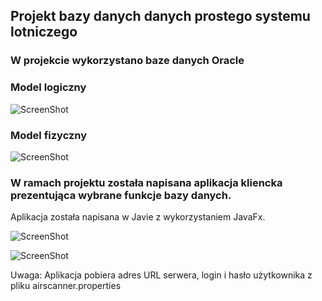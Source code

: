 ## Projekt bazy danych danych prostego systemu lotniczego
### W projekcie wykorzystano baze danych Oracle

### Model logiczny
![ScreenShot](https://raw.github.com/michalmisiewicz/Baza-danych-systemu-lotniczego/master/Model%20logiczny/model%20logiczny.PNG)

### Model fizyczny
![ScreenShot](https://raw.github.com/michalmisiewicz/Baza-danych-systemu-lotniczego/master/Model%20fizyczny/model%20fizyczny.PNG)

### W ramach projektu została napisana aplikacja kliencka prezentująca wybrane funkcje bazy danych. 
Aplikacja została napisana w Javie z wykorzystaniem JavaFx.


![ScreenShot](https://raw.github.com/michalmisiewicz/Baza-danych-systemu-lotniczego/master/screenshots/screenshot1.PNG)



![ScreenShot](https://raw.github.com/michalmisiewicz/Baza-danych-systemu-lotniczego/master/screenshots/screenshot2.PNG)

Uwaga: Aplikacja pobiera adres URL serwera, login i hasło użytkownika z pliku airscanner.properties 
